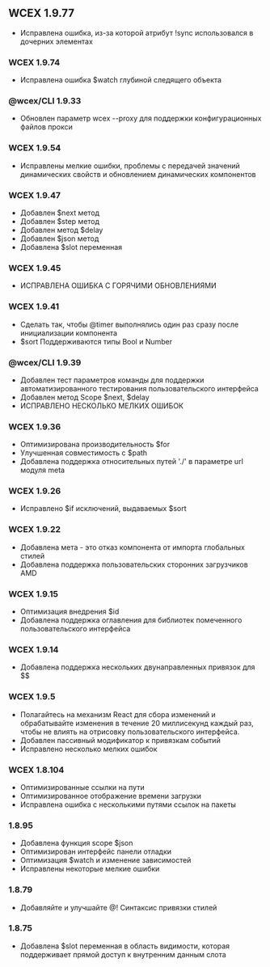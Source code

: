 <!--DESC: {icon:{name:"update",pkg:"mdi",type:"filled"},id:99} -->

## WCEX 1.9.77
- Исправлена ошибка, из-за которой атрибут !sync использовался в дочерних элементах

### WCEX 1.9.74
- Исправлена ошибка $watch глубиной следящего объекта

### @wcex/CLI 1.9.33
- Обновлен параметр wcex --proxy для поддержки конфигурационных файлов прокси

### WCEX 1.9.54
- Исправлены мелкие ошибки, проблемы с передачей значений динамических свойств и обновлением динамических компонентов

### WCEX 1.9.47
- Добавлен $next метод
- Добавлен $step метод
- Добавлен метод $delay
- Добавлен $json метод
- Добавлена $slot переменная


### WCEX 1.9.45
- ИСПРАВЛЕНА ОШИБКА С ГОРЯЧИМИ ОБНОВЛЕНИЯМИ

### WCEX 1.9.41
- Сделать так, чтобы @timer выполнялись один раз сразу после инициализации компонента
- $sort Поддерживаются типы Bool и Number

### @wcex/CLI 1.9.39
- Добавлен тест параметров команды для поддержки автоматизированного тестирования пользовательского интерфейса
- Добавлен метод Scope $next, $delay
- ИСПРАВЛЕНО НЕСКОЛЬКО МЕЛКИХ ОШИБОК

### WCEX 1.9.36
- Оптимизирована производительность $for
- Улучшенная совместимость с $path
- Добавлена поддержка относительных путей './' в параметре url модуля meta


### WCEX 1.9.26
- Исправлено $if исключений, выдаваемых $sort

### WCEX 1.9.22
- Добавлена мета - это отказ компонента от импорта глобальных стилей
- Добавлена поддержка пользовательских сторонних загрузчиков AMD

### WCEX 1.9.15
- Оптимизация внедрения $id
- Добавлена поддержка оглавления для библиотек помеченного пользовательского интерфейса 
### WCEX 1.9.14
- Добавлена поддержка нескольких двунаправленных привязок для $$

### WCEX 1.9.5
- Полагайтесь на механизм React для сбора изменений и обрабатывайте изменения в течение 20 миллисекунд каждый раз, чтобы не влиять на отрисовку пользовательского интерфейса.
- Добавлен пассивный модификатор к привязкам событий
- Исправлено несколько мелких ошибок

### WCEX 1.8.104
- Оптимизированные ссылки на пути
- Оптимизированное отображение времени загрузки
- Исправлена ошибка с несколькими путями ссылок на пакеты

### 1.8.95
- Добавлена функция scope $json
- Оптимизирован интерфейс панели отладки
- Оптимизация $watch и изменение зависимостей
- Исправлены некоторые мелкие ошибки

### 1.8.79
- Добавляйте и улучшайте @! Синтаксис привязки стилей

### 1.8.75 
- Добавлена $slot переменная в область видимости, которая поддерживает прямой доступ к внутренним данным слота 
